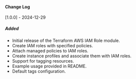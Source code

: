 #### Change Log

[1.0.0] - 2024-12-29

##### Added
- Initial release of the Terraform AWS IAM Role module.
- Create IAM roles with specified policies.
- Attach managed policies to IAM roles.
- Create instance profiles and associate them with IAM roles.
- Support for tagging resources.
- Example usage provided in README.
- Default tags configuration.